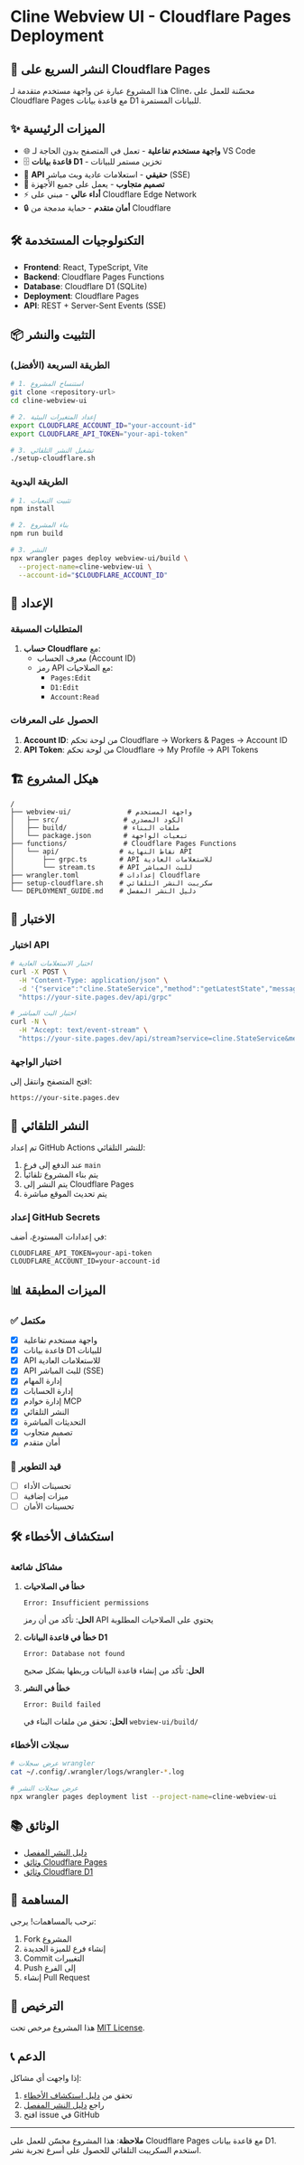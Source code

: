 # Cline Webview UI - Cloudflare Pages Deployment

## 🚀 النشر السريع على Cloudflare Pages

هذا المشروع عبارة عن واجهة مستخدم متقدمة لـ Cline، محسّنة للعمل على Cloudflare Pages مع قاعدة بيانات D1 للبيانات المستمرة.

## ✨ الميزات الرئيسية

- 🌐 **واجهة مستخدم تفاعلية** - تعمل في المتصفح بدون الحاجة لـ VS Code
- 🗄️ **قاعدة بيانات D1** - تخزين مستمر للبيانات
- 🔄 **API حقيقي** - استعلامات عادية وبث مباشر (SSE)
- 📱 **تصميم متجاوب** - يعمل على جميع الأجهزة
- ⚡ **أداء عالي** - مبني على Cloudflare Edge Network
- 🔒 **أمان متقدم** - حماية مدمجة من Cloudflare

## 🛠️ التكنولوجيات المستخدمة

- **Frontend**: React, TypeScript, Vite
- **Backend**: Cloudflare Pages Functions
- **Database**: Cloudflare D1 (SQLite)
- **Deployment**: Cloudflare Pages
- **API**: REST + Server-Sent Events (SSE)

## 📦 التثبيت والنشر

### الطريقة السريعة (الأفضل)

```bash
# 1. استنساخ المشروع
git clone <repository-url>
cd cline-webview-ui

# 2. إعداد المتغيرات البيئية
export CLOUDFLARE_ACCOUNT_ID="your-account-id"
export CLOUDFLARE_API_TOKEN="your-api-token"

# 3. تشغيل النشر التلقائي
./setup-cloudflare.sh
```

### الطريقة اليدوية

```bash
# 1. تثبيت التبعيات
npm install

# 2. بناء المشروع
npm run build

# 3. النشر
npx wrangler pages deploy webview-ui/build \
  --project-name=cline-webview-ui \
  --account-id="$CLOUDFLARE_ACCOUNT_ID"
```

## 🔧 الإعداد

### المتطلبات المسبقة

1. **حساب Cloudflare** مع:
   - معرف الحساب (Account ID)
   - رمز API مع الصلاحيات:
     - `Pages:Edit`
     - `D1:Edit`
     - `Account:Read`

### الحصول على المعرفات

1. **Account ID**: من لوحة تحكم Cloudflare → Workers & Pages → Account ID
2. **API Token**: من لوحة تحكم Cloudflare → My Profile → API Tokens

## 🏗️ هيكل المشروع

```
/
├── webview-ui/              # واجهة المستخدم
│   ├── src/                # الكود المصدري
│   ├── build/              # ملفات البناء
│   └── package.json        # تبعيات الواجهة
├── functions/              # Cloudflare Pages Functions
│   └── api/               # نقاط النهاية API
│       ├── grpc.ts        # API للاستعلامات العادية
│       └── stream.ts      # API للبث المباشر
├── wrangler.toml          # إعدادات Cloudflare
├── setup-cloudflare.sh    # سكريبت النشر التلقائي
└── DEPLOYMENT_GUIDE.md    # دليل النشر المفصل
```

## 🧪 الاختبار

### اختبار API

```bash
# اختبار الاستعلامات العادية
curl -X POST \
  -H "Content-Type: application/json" \
  -d '{"service":"cline.StateService","method":"getLatestState","message":{}}' \
  "https://your-site.pages.dev/api/grpc"

# اختبار البث المباشر
curl -N \
  -H "Accept: text/event-stream" \
  "https://your-site.pages.dev/api/stream?service=cline.StateService&method=subscribeToState"
```

### اختبار الواجهة

افتح المتصفح وانتقل إلى:
```
https://your-site.pages.dev
```

## 🔄 النشر التلقائي

تم إعداد GitHub Actions للنشر التلقائي:

1. عند الدفع إلى فرع `main`
2. يتم بناء المشروع تلقائياً
3. يتم النشر إلى Cloudflare Pages
4. يتم تحديث الموقع مباشرة

### إعداد GitHub Secrets

في إعدادات المستودع، أضف:
```
CLOUDFLARE_API_TOKEN=your-api-token
CLOUDFLARE_ACCOUNT_ID=your-account-id
```

## 📊 الميزات المطبقة

### ✅ مكتمل
- [x] واجهة مستخدم تفاعلية
- [x] قاعدة بيانات D1 للبيانات
- [x] API للاستعلامات العادية
- [x] API للبث المباشر (SSE)
- [x] إدارة المهام
- [x] إدارة الحسابات
- [x] إدارة خوادم MCP
- [x] النشر التلقائي
- [x] التحديثات المباشرة
- [x] تصميم متجاوب
- [x] أمان متقدم

### 🔄 قيد التطوير
- [ ] تحسينات الأداء
- [ ] ميزات إضافية
- [ ] تحسينات الأمان

## 🛠️ استكشاف الأخطاء

### مشاكل شائعة

1. **خطأ في الصلاحيات**
   ```
   Error: Insufficient permissions
   ```
   **الحل**: تأكد من أن رمز API يحتوي على الصلاحيات المطلوبة

2. **خطأ في قاعدة البيانات D1**
   ```
   Error: Database not found
   ```
   **الحل**: تأكد من إنشاء قاعدة البيانات وربطها بشكل صحيح

3. **خطأ في النشر**
   ```
   Error: Build failed
   ```
   **الحل**: تحقق من ملفات البناء في `webview-ui/build/`

### سجلات الأخطاء

```bash
# عرض سجلات wrangler
cat ~/.config/.wrangler/logs/wrangler-*.log

# عرض سجلات النشر
npx wrangler pages deployment list --project-name=cline-webview-ui
```

## 📚 الوثائق

- [دليل النشر المفصل](DEPLOYMENT_GUIDE.md)
- [وثائق Cloudflare Pages](https://developers.cloudflare.com/pages/)
- [وثائق Cloudflare D1](https://developers.cloudflare.com/d1/)

## 🤝 المساهمة

نرحب بالمساهمات! يرجى:

1. Fork المشروع
2. إنشاء فرع للميزة الجديدة
3. Commit التغييرات
4. Push إلى الفرع
5. إنشاء Pull Request

## 📄 الترخيص

هذا المشروع مرخص تحت [MIT License](LICENSE).

## 📞 الدعم

إذا واجهت أي مشاكل:

1. تحقق من [دليل استكشاف الأخطاء](#استكشاف-الأخطاء)
2. راجع [دليل النشر المفصل](DEPLOYMENT_GUIDE.md)
3. افتح issue في GitHub

---

**ملاحظة**: هذا المشروع محسّن للعمل على Cloudflare Pages مع قاعدة بيانات D1. استخدم السكريبت التلقائي للحصول على أسرع تجربة نشر.
